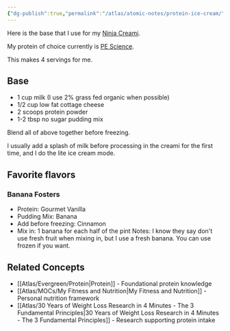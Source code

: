 ```yaml
---
{"dg-publish":true,"permalink":"/atlas/atomic-notes/protein-ice-cream/","title":"Protein Ice Cream","tags":["☢️","food","recipe"],"updated":"2025-10-07T14:28:12.356-07:00"}
---
```


Here is the base that I use for my [Ninja Creami](https://amzn.to/3JBrxaw).

My protein of choice currently is [PE Science](https://i.refs.cc/yTCZ0Kfr).

This makes 4 servings for me.

## Base
- 1 cup milk (I use 2% grass fed organic when possible)
- 1/2 cup low fat cottage cheese
- 2 scoops protein powder
- 1-2 tbsp no sugar pudding mix

Blend all of above together before freezing.

I usually add a splash of milk before processing in the creami for the first time, and I do the lite ice cream mode.

## Favorite flavors

### Banana Fosters
- Protein: Gourmet Vanilla
- Pudding Mix: Banana
- Add before freezing: Cinnamon
- Mix in: 1 banana for each half of the pint
Notes: I know they say don't use fresh fruit when mixing in, but I use a fresh banana. You can use frozen if you want.

## Related Concepts
- [[Atlas/Evergreen/Protein\|Protein]] - Foundational protein knowledge
- [[Atlas/MOCs/My Fitness and Nutrition\|My Fitness and Nutrition]] - Personal nutrition framework
- [[Atlas/30 Years of Weight Loss Research in 4 Minutes -  The 3 Fundamental Principles\|30 Years of Weight Loss Research in 4 Minutes -  The 3 Fundamental Principles]] - Research supporting protein intake
